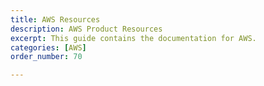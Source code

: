 ```yaml
---
title: AWS Resources
description: AWS Product Resources
excerpt: This guide contains the documentation for AWS.
categories: [AWS]
order_number: 70

---
```


